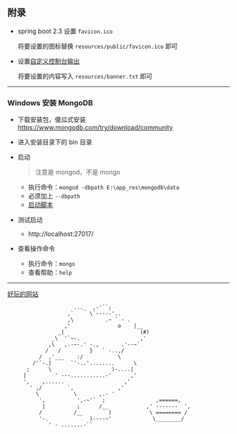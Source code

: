 ## 附录
- spring boot 2.3 设置 `favicon.ico`

  将要设置的图标替换 `resources/public/favicon.ico` 即可

- 设置[自定义控制台输出](http://patorjk.com/software/taag/)

  将要设置的内容写入 `resources/banner.txt` 即可


---
### Windows 安装 MongoDB
- 下载安装包，傻瓜式安装
https://www.mongodb.com/try/download/community

- 进入安装目录下的 bin 目录

- 启动
  > 注意是 mongod，不是 mongo
   - 执行命令：`mongod -dbpath E:\app_res\mongodb\data`
   - 必须加上 `--dbpath`
   - [启动脚本](doc/mongo_start.bat)

- 测试启动
    - http://localhost:27017/

- 查看操作命令
    - 执行命令：`mongo`
    - 查看帮助：`help`

---
[好玩的网站](http://patorjk.com/)
```
                     ..._  ,-'``; 
                   ,`     \`-----'.. 
                   ,\          .~ ` - . 
                  ,'               o    |__ 
                _|                        (#) 
              _\  '`~-.                   ,' 
             ,\   ,.-~-.' -.,       .'--~` 
            /   /         }   ` -..,/ 
          /  ,'___    :/           \ 
        /'`-.|      `'-..'........      \ 
      ;      \                   )-....| 
     |         ' ---...........-'      ,' 
     ',    ,......                   ,' 
       ' ,/        `,              ,' 
         \           \       ,.- ' 
          ',          ',-~'`  ;                ,======, 
           |          ;      /__            ,' -------  ', 
          /          /__        )            \ ======== / 
          '-.             )----~'             \________/ 
             ' - .......-``
```